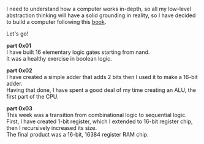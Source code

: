 
I need to understand how a computer works in-depth, so all my low-level abstraction thinking will have a solid grounding in reality, so I have decided to build a computer following this <a href=https://www.amazon.com/Elements-Computing-Systems-Building-Principles/dp/0262640686 tag="a1">book</a>.

Let's go!

<b>part 0x01</b><br>
I have built 16 elementary logic gates starting from nand.<br>
It was a healthy exercise in boolean logic.

<b>part 0x02</b><br>
I have created a simple adder that adds 2 bits then I used it to make a 16-bit adder.<br>
Having that done, I have spent a good deal of my time creating an ALU, the first part of the CPU.

<b>part 0x03</b><br>
This week was a transition from combinational logic to sequential logic.<br>
First, I have created 1-bit register, which I extended to 16-bit register chip, then I recursively increased its size.<br> 
The final product was a 16-bit, 16384 register RAM chip.
